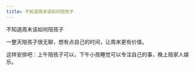 ```yaml
---
title: 不知道周末该如何陪孩子
---
```

不知道周末该如何陪孩子

一整天陪孩子很无聊，想有点自己的时间，让周末更有价值。

这样安排吧：上午陪孩子可以，下午小孩睡觉可以专注自己的事，晚上陪家人娱乐。
